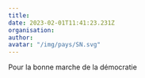```yaml
---
title: 
date: 2023-02-01T11:41:23.231Z
organisation: 
author: 
avatar: "/img/pays/SN.svg"
---
```


Pour la bonne marche  de la démocratie 
